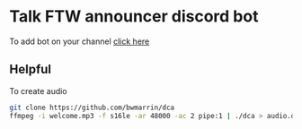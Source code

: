 # Talk FTW announcer discord bot

To add bot on your channel [click here](https://discordapp.com/api/oauth2/authorize?client_id=680475756467453967&permissions=3213312&scope=bot)

## Helpful

To create audio

```bash
git clone https://github.com/bwmarrin/dca
ffmpeg -i welcome.mp3 -f s16le -ar 48000 -ac 2 pipe:1 | ./dca > audio.dca 
```